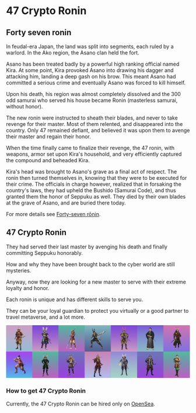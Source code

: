 # 47 Crypto Ronin

## Forty seven ronin
In feudal-era Japan, the land was split into segments, each ruled by a warlord. In the Ako region, the Asano clan held the fort.

Asano has been treated badly by a powerful high ranking official named Kira. At some point, Kira provoked Asano into drawing his dagger and attacking him, landing a deep gash on his brow. This meant Asano had committed a serious crime and eventually Asano was forced to kill himself.

Upon his death, his region was almost completely dissolved and the 300 odd samurai who served his house became Ronin (masterless samurai, without honor).

The new ronin were instructed to sheath their blades, and never to take revenge for their master. Most of them relented, and disappeared into the country. 
Only 47 remained defiant, and believed it was upon them to avenge their master and regain their honor.

When the time finally came to finalize their revenge, the 47 ronin, with weapons, armor set upon Kira's household, and very efficiently captured the compound and beheaded Kira.

Kira's head was brought to Asano's grave as a final act of respect. The ronin then turned themselves in, knowing that they were to be executed for their crime. The officials in charge however, realized that in forsaking the country's laws, they had upheld the Bushido (Samurai Code), and thus granted them the honor of Seppuku as well. They died by their own blades at the grave of Asano, and are buried there today.

For more details see [Forty-seven rōnin](https://en.wikipedia.org/wiki/Forty-seven_r%C5%8Dnin).

## 47 Crypto Ronin

They had served their last master by avenging his death and finally committing Seppuku honorably.
 
How and why they have been brought back to the cyber world are still mysteries.

Anyway, now they are looking for a new master to serve with their extreme loyalty and honor.

Each ronin is unique and has different skills to serve you. 

They can be your loyal guardian to protect you virtually or a good partner to travel metaverse, and a lot more.

![47CryptoRonin](./assets/image/banner.png)
### How to get 47 Crypto Ronin

Currently, the 47 Crypto Ronin can be hired only on [OpenSea](https://opensea.io).
